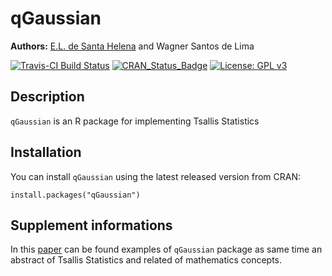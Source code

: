 # qGaussian

**Authors:** [E.L. de Santa Helena](http://buscatextual.cnpq.br/buscatextual/visualizacv.do?id=K4721801Z6) and Wagner Santos de Lima<br/>

[![Travis-CI Build Status](https://travis-ci.org/statsmaths/kerasR.svg?branch=master)](https://travis-ci.org/bunhoel/qGaussian)
[![CRAN_Status_Badge](http://www.r-pkg.org/badges/version/qGaussian)](https://cran.r-project.org/package=qGaussian)
[![License: GPL v3](https://img.shields.io/badge/License-GPL%20v3-blue.svg)](http://www.gnu.org/licenses/gpl-3.0)

## Description

`qGaussian` is an R package for implementing Tsallis Statistics

## Installation

You can install `qGaussian` using the latest released version from CRAN:

```
install.packages("qGaussian")
```

## Supplement informations

In this [paper](https://arxiv.org/pdf/1703.06172.pdf) can be found examples of `qGaussian` package as same time an abstract of Tsallis Statistics and related of mathematics concepts.
